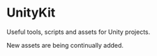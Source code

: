 # UnityKit
Useful tools, scripts and assets for Unity projects.

New assets are being continually added.
